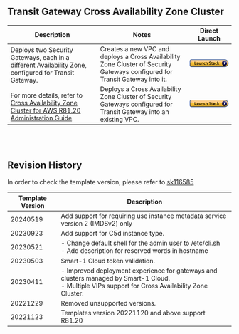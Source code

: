
## Transit Gateway Cross Availability Zone Cluster
<table>
    <thead>
        <tr>
            <th>Description</th>
            <th>Notes</th>
            <th>Direct Launch</th>
        </tr>
    </thead>
    <tbody>
        <tr>
            <td rowspan="2" width="40%">
           Deploys two Security Gateways, each in a different Availability Zone, configured for Transit Gateway.<br/><br/>For more details, refer to <a href="https://sc1.checkpoint.com/documents/IaaS/WebAdminGuides/EN/CP_CloudGuard_for_AWS_Cross_AZ_Cluster/Default.htm">Cross Availability Zone Cluster for AWS R81.20 Administration Guide</a>.
            </td>
            <td width="40%">Creates a new VPC and deploys a Cross Availability Zone Cluster of Security Gateways configured for Transit Gateway into it.</td>
            <td><a href="https://console.aws.amazon.com/cloudformation/home#/stacks/create/review?templateURL=https://cgi-cfts.s3.amazonaws.com/cluster/tgw-cross-az-cluster-master.yaml&stackName=Check-Point-TGW-Cross-AZ-Cluster"><img src="../../images/launch.png"/></a></td>
        </tr>
        <tr>
            <td width="40%">Deploys a Cross Availability Zone Cluster of Security Gateways configured for Transit Gateway into an existing VPC.</td>
            <td><a href="https://console.aws.amazon.com/cloudformation/home#/stacks/create/review?templateURL=https://cgi-cfts.s3.amazonaws.com/cluster/cross-az-cluster.yaml&stackName=Check-Point-TGW-Cross-AZ-Cluster"><img src="../../images/launch.png"/></a></td>
        </tr>
    </tbody>
</table>
<br/>
<br/>

## Revision History
In order to check the template version, please refer to [sk116585](https://supportcenter.checkpoint.com/supportcenter/portal?eventSubmit_doGoviewsolutiondetails=&solutionid=sk116585)

| Template Version | Description                                                                                                                                           |
|------------------|-------------------------------------------------------------------------------------------------------------------------------------------------------|
| 20240519         | Add support for requiring use instance metadata service version 2 (IMDSv2) only                                                                       |
| 20230923         | Add support for C5d instance type.                                                                                                                    |
| 20230521         | - Change default shell for the admin user to /etc/cli.sh<br/>- Add description for reserved words in hostname                                         |
| 20230503         | Smart-1 Cloud token validation.                                                                                                                       |
| 20230411         | - Improved deployment experience for gateways and clusters managed by Smart-1 Cloud.<br/>- Multiple VIPs support for Cross Availability Zone Cluster. |
| 20221229         | Removed unsupported versions.                                                                                                                         |
| 20221123         | Templates version 20221120 and above support R81.20                                                                                                   |
